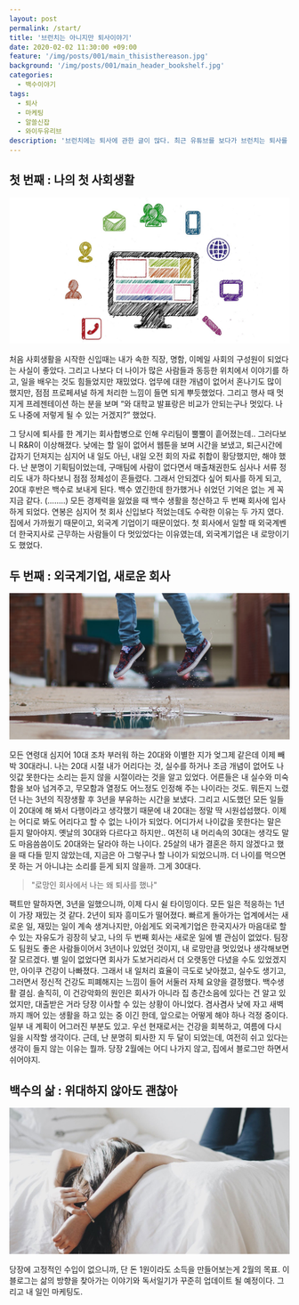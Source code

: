 ```yaml
---
layout: post
permalink: /start/
title: '브런치는 아니지만 퇴사이야기'
date: 2020-02-02 11:30:00 +09:00
feature: '/img/posts/001/main_thisisthereason.jpg'
background: '/img/posts/001/main_header_bookshelf.jpg'
categories:
  - 백수이야기
tags:
  - 퇴사
  - 마케팅
  - 알쓸신잡
  - 와이두유리브
description: '브런치에는 퇴사에 관한 글이 많다. 최근 유튜브를 보다가 브런치는 퇴사를 준비하는 사람과 퇴사한 사람의 이야기가 많은 플랫폼이라는 이야기를 들었다. 그리고 그런 비슷한 글들이 인기를 얻으니 더 많은 사람이 퇴사이야기를 꺼내는 거겠지. 그래서 그 대세에 숨어서 해볼까 했었는데, 그러기엔 부지런하질 못했다.'
---
```


## 첫 번째 : 나의 첫 사회생활 

![이메일](/img/posts/001/email.jpg)

처음 사회생활을 시작한 신입때는 내가 속한 직장, 명함, 이메일 사회의 구성원이 되었다는 사실이 좋았다. 그리고 나보다 더 나이가 많은 사람들과 동등한 위치에서 이야기를 하고, 일을 배우는 것도 힘들었지만 재밌었다. 업무에 대한 개념이 없어서 혼나기도 많이 했지만, 점점 프로페셔널 하게 처리한 느낌이 들면 되게 뿌듯했었다. 그리고 행사 때 멋지게 프레젠테이션 하는 분을 보며 “와 대학교 발표랑은 비교가 안되는구나 멋있다. 나도 나중에 저렇게 될 수 있는 거겠지?” 했었다.



그 당시에 퇴사를 한 계기는 회사합병으로 인해 우리팀이 뿔뿔이 흩어졌는데.. 그러다보니 R&R이 이상해졌다. 낮에는 할 일이 없어서 웹툰을 보며 시간을 보냈고, 퇴근시간에 갑자기 던져지는 심지어 내 일도 아닌, 내일 오전 회의 자료 취합이 황당했지만, 해야 했다. 난 분명이 기획팀이었는데, 구매팀에 사람이 없다면서 매출채권한도 심사나 서류 정리도 내가 하다보니 점점 정체성이 흔들렸다. 그래서 안되겠다 싶어 퇴사를 하게 되고, 20대 후반은 백수로 보내게 된다. 백수 였긴한데 한가했거나 쉬었던 기억은 없는 게 꼭 지금 같다. (……..) 모든 경제력을 잃었을 때 백수 생활을 청산하고 두 번째 회사에 입사하게 되었다. 연봉은 심지어 첫 회사 신입보다 적었는데도 수락한 이유는 두 가지 였다. 집에서 가까웠기 때문이고, 외국계 기업이기 때문이었다. 첫 회사에서 일할 때 외국계벤더 한국지사로 근무하는 사람들이 다 멋있었다는 이유였는데, 외국계기업은 내 로망이기도 했었다.



## 두 번째 : 외국계기업, 새로운 회사

![이메일](/img/posts/001/jump.jpg)

모든 연령대 심지어 10대 조차 부러워 하는 20대와 이별한 지가 엊그제 같은데 이제 빼박 30대라니. 나는 20대 시절 내가 어리다는 것, 실수를 하거나 조금 개념이 없어도 나잇값 못한다는 소리는 듣지 않을 시절이라는 것을 알고 있었다. 어른들은 내 실수와 미숙함을 보아 넘겨주고, 무모함과 열정도 어느정도 인정해 주는 나이라는 것도. 뭐든지 느렸던 나는 3년의 직장생활 후 3년을 부유하는 시간을 보냈다. 그리고 시도했던 모든 일들이 20대에 해 봐서 다행이라고 생각했기 때문에 내 20대는 정말 딱 시원섭섭했다. 이제는 어디로 봐도 어리다고 할 수 없는 나이가 되었다. 어디가서 나이값을 못한다는 말은 듣지 말아야지. 옛날의 30대와 다르다고 하지만.. 여전히 내 머리속의 30대는 생각도 말도 마음씀씀이도 20대와는 달라야 하는 나이다. 25살의 내가 결혼은 하지 않겠다고 했을 때 다들 믿지 않았는데, 지금은 아 그렇구나 할 나이가 되었으니까. 더 나이를 먹으면 못 하는 거 아니냐는 소리를 듣게 되지 않을까. 그게 30대다. 



> "로망인 회사에서 나는 왜 퇴사를 했나"

팩트만 말하자면, 3년을 일했으니까, 이제 다시 쉴 타이밍이다. 모든 일은 적응하는 1년이 가장 재밌는 것 같다. 2년이 되자 흥미도가 떨어졌다. 빠르게 돌아가는 업계에서는 새로운 일, 재밌는 일이 계속 생겨나지만, 아쉽게도 외국계기업은 한국지사가 마음대로 할 수 있는 자유도가 굉장히 낮고, 나의 두 번째 회사는 새로운 일에 별 관심이 없었다. 팀장도 팀원도 좋은 사람들이어서 3년이나 있었던 것이지, 내 로망만큼 멋있었나 생각해보면 잘 모르겠다. 별 일이 없었다면 회사가 도보거리라서 더 오랫동안 다녔을 수도 있었겠지만, 아이쿠 건강이 나빠졌다. 그래서 내 일처리 효율이 극도로 낮아졌고, 실수도 생기고, 그러면서 정신적 건강도 피폐해지는 느낌이 들어 서둘러 자체 요양을 결정했다. 백수생활 결심. 솔직히, 이 건강악화의 원인은 회사가 아니라 집 층간소음에 있다는 건 알고 있었지만, 대출받은 거라 당장 이사할 수 있는 상황이 아니었다. 겸사겸사 낮에 자고 새벽까지 깨어 있는 생활을 하고 있는 중 이긴 한데, 앞으로는 어떻게 해야 하나 걱정 중이다. 일부 내 계획이 어그러진 부분도 있고. 우선 현재로서는 건강을 회복하고, 여름에 다시 일을 시작할 생각이다. 근데, 난 분명히 퇴사한 지 두 달이 되었는데, 여전히 쉬고 있다는 생각이 들지 않는 이유는 뭘까. 당장 2월에는 어디 나가지 않고, 집에서 블로그만 하면서 쉬어야지. 



## 백수의 삶 : 위대하지 않아도 괜찮아

![이메일](/img/posts/001/rest.jpg)

당장에 고정적인 수입이 없으니까, 단 돈 1원이라도 소득을 만들어보는게 2월의 목표. 이 블로그는 삶의 방향을 찾아가는 이야기와 독서일기가 꾸준히 업데이트 될 예정이다. 그리고 내 일인 마케팅도. 